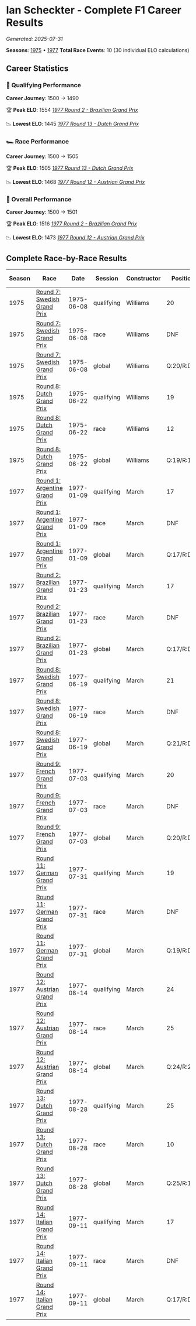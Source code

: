 # Ian Scheckter - Complete F1 Career Results

*Generated: 2025-07-31*

**Seasons**: [1975](../seasons/1975-season-report) • [1977](../seasons/1977-season-report)
**Total Race Events**: 10 (30 individual ELO calculations)

## Career Statistics

### 🏁 Qualifying Performance
**Career Journey**: 1500 → 1490

🏆 **Peak ELO**: 1554
   *[1977 Round 2 - Brazilian Grand Prix](../seasons/1977-season-report#round-2-brazilian-grand-prix)*

📉 **Lowest ELO**: 1445
   *[1977 Round 13 - Dutch Grand Prix](../seasons/1977-season-report#round-13-dutch-grand-prix)*

### 🏎️ Race Performance
**Career Journey**: 1500 → 1505

🏆 **Peak ELO**: 1505
   *[1977 Round 13 - Dutch Grand Prix](../seasons/1977-season-report#round-13-dutch-grand-prix)*

📉 **Lowest ELO**: 1468
   *[1977 Round 12 - Austrian Grand Prix](../seasons/1977-season-report#round-12-austrian-grand-prix)*

### 🌟 Overall Performance
**Career Journey**: 1500 → 1501

🏆 **Peak ELO**: 1516
   *[1977 Round 2 - Brazilian Grand Prix](../seasons/1977-season-report#round-2-brazilian-grand-prix)*

📉 **Lowest ELO**: 1473
   *[1977 Round 12 - Austrian Grand Prix](../seasons/1977-season-report#round-12-austrian-grand-prix)*


## Complete Race-by-Race Results

| Season | Race | Date | Session | Constructor | Position | Starting ELO | ELO Change | Final ELO | Teammate |
|--------|------|------|---------|-------------|----------|--------------|------------|-----------|----------|
| 1975 | [Round 7: Swedish Grand Prix](../seasons/1975-season-report#round-7-swedish-grand-prix) | 1975-06-08 | qualifying | Williams | 20 | 1500 | +32 | 1532 | <img src="https://upload.wikimedia.org/wikipedia/commons/thumb/8/83/Flag_of_the_United_Kingdom_%283-5%29.svg/512px-Flag_of_the_United_Kingdom_%283-5%29.svg.png?20250726143817" alt="United Kingdom" width="20" height="auto" style="vertical-align: middle; margin-right: 5px;" onerror="this.outerHTML='🇬🇧'; this.style.marginRight='5px';"/> Damien Magee |
| 1975 | [Round 7: Swedish Grand Prix](../seasons/1975-season-report#round-7-swedish-grand-prix) | 1975-06-08 | race | Williams | DNF | 1500 | N/A | 1500 | <img src="https://upload.wikimedia.org/wikipedia/commons/thumb/8/83/Flag_of_the_United_Kingdom_%283-5%29.svg/512px-Flag_of_the_United_Kingdom_%283-5%29.svg.png?20250726143817" alt="United Kingdom" width="20" height="auto" style="vertical-align: middle; margin-right: 5px;" onerror="this.outerHTML='🇬🇧'; this.style.marginRight='5px';"/> Damien Magee |
| 1975 | [Round 7: Swedish Grand Prix](../seasons/1975-season-report#round-7-swedish-grand-prix) | 1975-06-08 | global | Williams | Q:20/R:DNF | 1500 | +10 | 1510 | <img src="https://upload.wikimedia.org/wikipedia/commons/thumb/8/83/Flag_of_the_United_Kingdom_%283-5%29.svg/512px-Flag_of_the_United_Kingdom_%283-5%29.svg.png?20250726143817" alt="United Kingdom" width="20" height="auto" style="vertical-align: middle; margin-right: 5px;" onerror="this.outerHTML='🇬🇧'; this.style.marginRight='5px';"/> Damien Magee |
| 1975 | [Round 8: Dutch Grand Prix](../seasons/1975-season-report#round-8-dutch-grand-prix) | 1975-06-22 | qualifying | Williams | 19 | 1532 | -39 | 1493 | <img src="https://upload.wikimedia.org/wikipedia/commons/c/c3/Flag_of_France.svg" alt="France" width="20" height="auto" style="vertical-align: middle; margin-right: 5px;" onerror="this.outerHTML='🇫🇷'; this.style.marginRight='5px';"/> Jacques Laffite |
| 1975 | [Round 8: Dutch Grand Prix](../seasons/1975-season-report#round-8-dutch-grand-prix) | 1975-06-22 | race | Williams | 12 | 1500 | N/A | 1500 | <img src="https://upload.wikimedia.org/wikipedia/commons/c/c3/Flag_of_France.svg" alt="France" width="20" height="auto" style="vertical-align: middle; margin-right: 5px;" onerror="this.outerHTML='🇫🇷'; this.style.marginRight='5px';"/> Jacques Laffite |
| 1975 | [Round 8: Dutch Grand Prix](../seasons/1975-season-report#round-8-dutch-grand-prix) | 1975-06-22 | global | Williams | Q:19/R:12 | 1510 | -12 | 1498 | <img src="https://upload.wikimedia.org/wikipedia/commons/c/c3/Flag_of_France.svg" alt="France" width="20" height="auto" style="vertical-align: middle; margin-right: 5px;" onerror="this.outerHTML='🇫🇷'; this.style.marginRight='5px';"/> Jacques Laffite |
| 1977 | [Round 1: Argentine Grand Prix](../seasons/1977-season-report#round-1-argentine-grand-prix) | 1977-01-09 | qualifying | March | 17 | 1500 | +29 | 1529 | <img src="https://upload.wikimedia.org/wikipedia/commons/0/05/Flag_of_Brazil.svg" alt="Brazil" width="20" height="auto" style="vertical-align: middle; margin-right: 5px;" onerror="this.outerHTML='🇧🇷'; this.style.marginRight='5px';"/> Alex Ribeiro |
| 1977 | [Round 1: Argentine Grand Prix](../seasons/1977-season-report#round-1-argentine-grand-prix) | 1977-01-09 | race | March | DNF | 1500 | N/A | 1500 | <img src="https://upload.wikimedia.org/wikipedia/commons/0/05/Flag_of_Brazil.svg" alt="Brazil" width="20" height="auto" style="vertical-align: middle; margin-right: 5px;" onerror="this.outerHTML='🇧🇷'; this.style.marginRight='5px';"/> Alex Ribeiro |
| 1977 | [Round 1: Argentine Grand Prix](../seasons/1977-season-report#round-1-argentine-grand-prix) | 1977-01-09 | global | March | Q:17/R:DNF | 1500 | +9 | 1509 | <img src="https://upload.wikimedia.org/wikipedia/commons/0/05/Flag_of_Brazil.svg" alt="Brazil" width="20" height="auto" style="vertical-align: middle; margin-right: 5px;" onerror="this.outerHTML='🇧🇷'; this.style.marginRight='5px';"/> Alex Ribeiro |
| 1977 | [Round 2: Brazilian Grand Prix](../seasons/1977-season-report#round-2-brazilian-grand-prix) | 1977-01-23 | qualifying | March | 17 | 1529 | +24 | 1554 | <img src="https://upload.wikimedia.org/wikipedia/commons/0/05/Flag_of_Brazil.svg" alt="Brazil" width="20" height="auto" style="vertical-align: middle; margin-right: 5px;" onerror="this.outerHTML='🇧🇷'; this.style.marginRight='5px';"/> Alex Ribeiro |
| 1977 | [Round 2: Brazilian Grand Prix](../seasons/1977-season-report#round-2-brazilian-grand-prix) | 1977-01-23 | race | March | DNF | 1500 | N/A | 1500 | <img src="https://upload.wikimedia.org/wikipedia/commons/0/05/Flag_of_Brazil.svg" alt="Brazil" width="20" height="auto" style="vertical-align: middle; margin-right: 5px;" onerror="this.outerHTML='🇧🇷'; this.style.marginRight='5px';"/> Alex Ribeiro |
| 1977 | [Round 2: Brazilian Grand Prix](../seasons/1977-season-report#round-2-brazilian-grand-prix) | 1977-01-23 | global | March | Q:17/R:DNF | 1509 | +7 | 1516 | <img src="https://upload.wikimedia.org/wikipedia/commons/0/05/Flag_of_Brazil.svg" alt="Brazil" width="20" height="auto" style="vertical-align: middle; margin-right: 5px;" onerror="this.outerHTML='🇧🇷'; this.style.marginRight='5px';"/> Alex Ribeiro |
| 1977 | [Round 8: Swedish Grand Prix](../seasons/1977-season-report#round-8-swedish-grand-prix) | 1977-06-19 | qualifying | March | 21 | 1554 | -34 | 1520 | Patrick Nève |
| 1977 | [Round 8: Swedish Grand Prix](../seasons/1977-season-report#round-8-swedish-grand-prix) | 1977-06-19 | race | March | DNF | 1500 | N/A | 1500 | Patrick Nève |
| 1977 | [Round 8: Swedish Grand Prix](../seasons/1977-season-report#round-8-swedish-grand-prix) | 1977-06-19 | global | March | Q:21/R:DNF | 1516 | -10 | 1506 | Patrick Nève |
| 1977 | [Round 9: French Grand Prix](../seasons/1977-season-report#round-9-french-grand-prix) | 1977-07-03 | qualifying | March | 20 | 1520 | -33 | 1487 | <img src="https://upload.wikimedia.org/wikipedia/commons/0/03/Flag_of_Italy.svg" alt="Italy" width="20" height="auto" style="vertical-align: middle; margin-right: 5px;" onerror="this.outerHTML='🇮🇹'; this.style.marginRight='5px';"/> Arturo Merzario |
| 1977 | [Round 9: French Grand Prix](../seasons/1977-season-report#round-9-french-grand-prix) | 1977-07-03 | race | March | DNF | 1500 | N/A | 1500 | <img src="https://upload.wikimedia.org/wikipedia/commons/0/03/Flag_of_Italy.svg" alt="Italy" width="20" height="auto" style="vertical-align: middle; margin-right: 5px;" onerror="this.outerHTML='🇮🇹'; this.style.marginRight='5px';"/> Arturo Merzario |
| 1977 | [Round 9: French Grand Prix](../seasons/1977-season-report#round-9-french-grand-prix) | 1977-07-03 | global | March | Q:20/R:DNF | 1506 | -10 | 1496 | <img src="https://upload.wikimedia.org/wikipedia/commons/0/03/Flag_of_Italy.svg" alt="Italy" width="20" height="auto" style="vertical-align: middle; margin-right: 5px;" onerror="this.outerHTML='🇮🇹'; this.style.marginRight='5px';"/> Arturo Merzario |
| 1977 | [Round 11: German Grand Prix](../seasons/1977-season-report#round-11-german-grand-prix) | 1977-07-31 | qualifying | March | 19 | 1487 | +26 | 1513 | <img src="https://upload.wikimedia.org/wikipedia/commons/0/05/Flag_of_Brazil.svg" alt="Brazil" width="20" height="auto" style="vertical-align: middle; margin-right: 5px;" onerror="this.outerHTML='🇧🇷'; this.style.marginRight='5px';"/> Alex Ribeiro |
| 1977 | [Round 11: German Grand Prix](../seasons/1977-season-report#round-11-german-grand-prix) | 1977-07-31 | race | March | DNF | 1500 | N/A | 1500 | <img src="https://upload.wikimedia.org/wikipedia/commons/0/05/Flag_of_Brazil.svg" alt="Brazil" width="20" height="auto" style="vertical-align: middle; margin-right: 5px;" onerror="this.outerHTML='🇧🇷'; this.style.marginRight='5px';"/> Alex Ribeiro |
| 1977 | [Round 11: German Grand Prix](../seasons/1977-season-report#round-11-german-grand-prix) | 1977-07-31 | global | March | Q:19/R:DNF | 1496 | +8 | 1504 | <img src="https://upload.wikimedia.org/wikipedia/commons/0/05/Flag_of_Brazil.svg" alt="Brazil" width="20" height="auto" style="vertical-align: middle; margin-right: 5px;" onerror="this.outerHTML='🇧🇷'; this.style.marginRight='5px';"/> Alex Ribeiro |
| 1977 | [Round 12: Austrian Grand Prix](../seasons/1977-season-report#round-12-austrian-grand-prix) | 1977-08-14 | qualifying | March | 24 | 1513 | -27 | 1486 | Patrick Nève |
| 1977 | [Round 12: Austrian Grand Prix](../seasons/1977-season-report#round-12-austrian-grand-prix) | 1977-08-14 | race | March | 25 | 1500 | -32 | 1468 | Patrick Nève |
| 1977 | [Round 12: Austrian Grand Prix](../seasons/1977-season-report#round-12-austrian-grand-prix) | 1977-08-14 | global | March | Q:24/R:25 | 1504 | -30 | 1473 | Patrick Nève |
| 1977 | [Round 13: Dutch Grand Prix](../seasons/1977-season-report#round-13-dutch-grand-prix) | 1977-08-28 | qualifying | March | 25 | 1486 | -40 | 1445 | <img src="https://upload.wikimedia.org/wikipedia/commons/0/05/Flag_of_Brazil.svg" alt="Brazil" width="20" height="auto" style="vertical-align: middle; margin-right: 5px;" onerror="this.outerHTML='🇧🇷'; this.style.marginRight='5px';"/> Alex Ribeiro |
| 1977 | [Round 13: Dutch Grand Prix](../seasons/1977-season-report#round-13-dutch-grand-prix) | 1977-08-28 | race | March | 10 | 1468 | +37 | 1505 | <img src="https://upload.wikimedia.org/wikipedia/commons/0/05/Flag_of_Brazil.svg" alt="Brazil" width="20" height="auto" style="vertical-align: middle; margin-right: 5px;" onerror="this.outerHTML='🇧🇷'; this.style.marginRight='5px';"/> Alex Ribeiro |
| 1977 | [Round 13: Dutch Grand Prix](../seasons/1977-season-report#round-13-dutch-grand-prix) | 1977-08-28 | global | March | Q:25/R:10 | 1473 | +14 | 1487 | <img src="https://upload.wikimedia.org/wikipedia/commons/0/05/Flag_of_Brazil.svg" alt="Brazil" width="20" height="auto" style="vertical-align: middle; margin-right: 5px;" onerror="this.outerHTML='🇧🇷'; this.style.marginRight='5px';"/> Alex Ribeiro |
| 1977 | [Round 14: Italian Grand Prix](../seasons/1977-season-report#round-14-italian-grand-prix) | 1977-09-11 | qualifying | March | 17 | 1445 | +45 | 1490 | Patrick Nève |
| 1977 | [Round 14: Italian Grand Prix](../seasons/1977-season-report#round-14-italian-grand-prix) | 1977-09-11 | race | March | DNF | 1505 | N/A | 1505 | Patrick Nève |
| 1977 | [Round 14: Italian Grand Prix](../seasons/1977-season-report#round-14-italian-grand-prix) | 1977-09-11 | global | March | Q:17/R:DNF | 1487 | +14 | 1501 | Patrick Nève |
